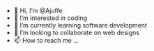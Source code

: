 - 👋 Hi, I’m @Ajuffe
- 👀 I’m interested in coding
- 🌱 I’m currently learning software development
- 💞️ I’m looking to collaborate on web designs
- 📫 How to reach me ...

<!---
Ajuffe/Ajuffe is a ✨ special ✨ repository because its `README.md` (this file) appears on your GitHub profile.
You can click the Preview link to take a look at your changes.
--->
